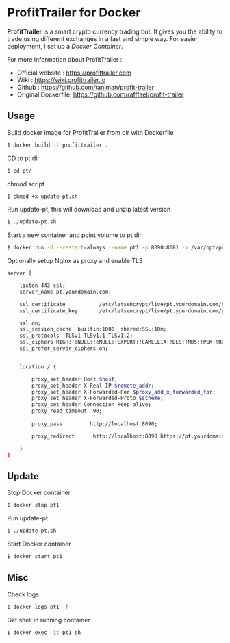# ProfitTrailer for Docker

**ProfitTrailer** is a smart crypto currency trading bot. It gives you the ability to trade using different exchanges in a fast and simple way.
For easier deployment, I set up a *Docker Container*.

For more information about ProfitTrailer :

 - Official website : https://profittrailer.com
 - Wiki : https://wiki.profittrailer.io
 - Github : https://github.com/taniman/profit-trailer
 - Original Dockerfile: https://github.com/rafffael/profit-trailer

## Usage

Build docker image for ProfitTrailer from dir with Dockerfile

```bash
$ docker build -t profittrailer .
```

CD to pt dir

```bash
$ cd pt/
```

chmod script

```bash
$ chmod +x update-pt.sh
```

Run update-pt, this will download and unzip latest version

```bash
$ ./update-pt.sh
```

Start a new container and point volume to pt dir

```bash
$ docker run -d --restart=always --name pt1 -p 8090:8081 -v /var/opt/profittrailer-docker/pt:/app/ProfitTrailer profittrailer
```

Optionally setup Nginx as proxy and enable TLS

```bash
server {

    listen 443 ssl;
    server_name pt.yourdomain.com;

    ssl_certificate           /etc/letsencrypt/live/pt.yourdomain.com/cert.pem;
    ssl_certificate_key       /etc/letsencrypt/live/pt.yourdomain.com/privkey.pem;

    ssl on;
    ssl_session_cache  builtin:1000  shared:SSL:10m;
    ssl_protocols  TLSv1 TLSv1.1 TLSv1.2;
    ssl_ciphers HIGH:!aNULL:!eNULL:!EXPORT:!CAMELLIA:!DES:!MD5:!PSK:!RC4;
    ssl_prefer_server_ciphers on;


    location / {

        proxy_set_header Host $host;
        proxy_set_header X-Real-IP $remote_addr;
        proxy_set_header X-Forwarded-For $proxy_add_x_forwarded_for;
        proxy_set_header X-Forwarded-Proto $scheme;
        proxy_set_header Connection keep-alive;
        proxy_read_timeout  90;
  
        proxy_pass         http://localhost:8090;

        proxy_redirect      http://localhost:8090 https://pt.yourdomain.com;

    }
}
```

## Update

Stop Docker container

```bash
$ docker stop pt1
```

Run update-pt

```bash
$ ./update-pt.sh
```

Start Docker container

```bash
$ docker start pt1
```

## Misc

Check logs

```bash
$ docker logs pt1 -f
```

Get shell in running container

```bash
$ docker exec -it pt1 sh
```


